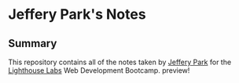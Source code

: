 # Jeffery Park's Notes

## Summary

This repository contains all of the notes taken by [Jeffery Park](https://github.com/smjeffery22) for the [Lighthouse Labs](https://www.lighthouselabs.ca/) Web Development Bootcamp. preview!